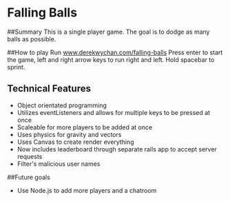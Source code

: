 # Falling Balls

##Summary
This is a single player game. The goal is to dodge as many balls as possible.

##How to play
Run www.derekwychan.com/falling-balls
Press enter to start the game, left and right arrow keys to run right and left.
Hold spacebar to sprint.

## Technical Features
- Object orientated programming
- Utilizes eventListeners and allows for multiple keys to be pressed at once
- Scaleable for more players to be added at once
- Uses physics for gravity and vectors
- Uses Canvas to create render everything
- Now includes leaderboard through separate rails app to accept server requests
- Filter's malicious user names

##Future goals
- Use Node.js to add more players and a chatroom
